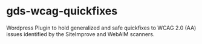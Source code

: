 # gds-wcag-quickfixes
Wordpress Plugin to hold generalized and safe quickfixes to WCAG 2.0 (AA) issues identified by the SiteImprove and WebAIM scanners.
